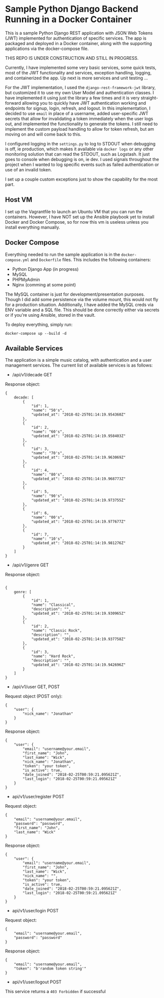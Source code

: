 # Sample Python Django Backend Running in a Docker Container
This is a sample Python Django REST application with JSON Web Tokens (JWT) implemented for authentication of specific services. The app is packaged and deployed in a Docker container, along with the supporting applications via the docker-compose file.

THIS REPO IS UNDER CONSTRUCTION AND STILL IN PROGRESS.

Currently, I have implemented some very basic services, some quick tests, most of the JWT functionality and services, exception handling, logging, and containerized the app. Up next is more services and unit testing ...

For the JWT implementation, I used the `django-rest-framework-jwt` library, but customized it to use my own User Model and authentication classes. I have implemented it using just the library a few times and it is very straight-forward allowing you to quickly have JWT authentication working and endpoints for signup, login, refresh, and logout. In this implementation, I decided to use `email` in place of a username, added user-specific JWT secrets that allow for invalidating a token immediately when the user logs out, and implemented the functionality to generate the tokens. I still need to implement the custom payload handling to allow for token refresh, but am moving on and will come back to this.

I configured logging in the `settings.py` to log to STDOUT when debugging is off, ie production, which makes it available via `docker logs` or any other monitoring solution that can read the STDOUT, such as Logstash. It just goes to console when debugging is on, ie dev. I used signals throughout the project when I wanted to log specific events such as failed authentication or use of an invalid token.

I set up a couple custom exceptions just to show the capability for the most part.

## Host VM
I set up the Vagrantfile to launch an Ubuntu VM that you can run the containers. However, I have NOT set up the Ansible playbook yet to install Docker and Docker Compose, so for now this vm is useless unless you install everything manually.

## Docker Compose
Everything needed to run the sample application is in the `docker-compose.yml` and `Dockerfile` files. This includes the following containers:

* Python Django App (in progress)
* MySQL
* PHPMyAdmin
* Nginx (comming at some point)

The MySQL container is just for development/presentation purposes. Though I did add some persistence via the volume mount, this would not fly for a production situation. Additionally, I have added the MySQL creds via ENV variable and a SQL file. This should be done correctly either via secrets or if you're using Ansible, stored in the vault.

To deploy everything, simply run:

`docker-compose up --build -d`

## Available Services
The application is a simple music catalog, with authentication and a user management services. The current list of available services is as follows:

- /api/v1/decade        GET

Response object:
```
{
    decade: [
        {
            "id": 1,
            "name": "50's",
            "updated_at": "2018-02-25T01:14:19.954360Z"
        },
        {
            "id": 2,
            "name": "60's",
            "updated_at": "2018-02-25T01:14:19.958403Z"
        },
        {
            "id": 3,
            "name": "70's",
            "updated_at": "2018-02-25T01:14:19.963069Z"
        },
        {
            "id": 4,
            "name": "80's",
            "updated_at": "2018-02-25T01:14:19.968773Z"
        },
        {
            "id": 5,
            "name": "90's",
            "updated_at": "2018-02-25T01:14:19.973755Z"
        },
        {
            "id": 6,
            "name": "00's",
            "updated_at": "2018-02-25T01:14:19.977677Z"
        },
        {
            "id": 7,
            "name": "10's",
            "updated_at": "2018-02-25T01:14:19.981276Z"
        }
    ]
}
```
- /api/v1/genre         GET

Response object:
```

{
    genre: [
        {
            "id": 1,
            "name": "Classical",
            "description": "",
            "updated_at": "2018-02-25T01:14:19.930965Z"
        },
        {
            "id": 2,
            "name": "Classic Rock",
            "description": "",
            "updated_at": "2018-02-25T01:14:19.937758Z"
        },
        {
            "id": 3,
            "name": "Hard Rock",
            "description": "",
            "updated_at": "2018-02-25T01:14:19.942696Z"
        }
    ]
}
```
- /api/v1/user          GET, POST

Request object (POST only):
```
{
	"user": {
		"nick_name": "Jonathan"
	}
}
```

Response object:
```
{
    "user": {
        "email": "username@your.email",
        "first_name": "John",
        "last_name": "Wick",
        "nick_name": "Jonathan",
        "token": "your token",
        "is_active": true,
        "date_joined": "2018-02-25T00:59:21.095621Z",
        "last_login": "2018-02-25T00:59:21.095621Z"
    }
}
```
- api/v1/user/register  POST

Request object:
```
{
	"email": "username@your.email",
	"password": "password",
	"first_name": "John",
	"last_name": "Wick"
}
```

Response object:
```
{
    "user": {
        "email": "username@your.email",
        "first_name": "John",
        "last_name": "Wick",
        "nick_name": "",
        "token": "your token",
        "is_active": true,
        "date_joined": "2018-02-25T00:59:21.095621Z",
        "last_login": "2018-02-25T00:59:21.095621Z"
    }
}
```
- api/v1/user/login     POST

Request object:
```
{
	"email": "username@your.email",
	"password": "password"
}
```

Response object:
```
{
    "email": "username@your.email",
    "token": "b'random token string'"
}
```
- api/v1/user/logout    POST

This service returns a `403 Forbidden` if successful

